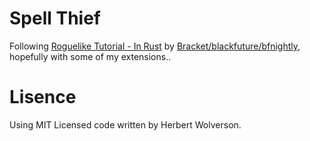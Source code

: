 # Spell Thief
Following [Roguelike Tutorial - In Rust](https://bfnightly.bracketproductions.com/chapter_0.html) by [Bracket/blackfuture/bfnightly](https://www.patreon.com/blackfuture), hopefully with some of my extensions.. 


# Lisence
Using MIT Licensed code written by Herbert Wolverson.
